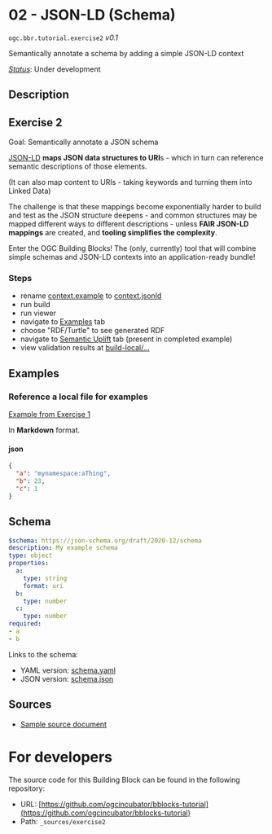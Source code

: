 
# 02 - JSON-LD (Schema)

`ogc.bbr.tutorial.exercise2` *v0.1*

Semantically annotate a schema by adding a simple JSON-LD context

[*Status*](http://www.opengis.net/def/status): Under development

## Description

## Exercise 2

Goal: Semantically annotate a JSON schema

[JSON-LD](https://json-ld.org/) **maps JSON data structures to URI**s - which in turn can reference semantic descriptions of those elements.

(It can also map content to URIs - taking keywords and turning them into Linked Data)

The challenge is that these mappings become exponentially harder to build and test as the JSON structure deepens - and common structures may be mapped different ways to different descriptions - unless **FAIR JSON-LD mappings** are created, and **tooling simplifies the complexity**.

Enter the OGC Building Blocks!  The (only, currently) tool that will combine simple schemas and JSON-LD contexts into an application-ready bundle!

### Steps
- rename [context.example](context.example) to [context.jsonld](context.jsonld)
- run build
- run viewer
- navigate to [Examples](/bblock/ogc.bbr.tutorial.exercise2/examples) tab
- choose "RDF/Turtle" to see generated RDF
- navigate to [Semantic Uplift](/bblock/ogc.bbr.tutorial.exercise2/semantic-uplift) tab (present in completed example)
- view validation results at [build-local/...](/register/build-local/tests/bbr/template/exercise2/_report.json)
## Examples

### Reference a local file for examples
[Example from Exercise  1](/bblock/ogc.bbr.tutorial.exercise1/example)

In **Markdown** format.
#### json
```json
{
  "a": "mynamespace:aThing",
  "b": 23,
  "c": 1
}


```

## Schema

```yaml
$schema: https://json-schema.org/draft/2020-12/schema
description: My example schema
type: object
properties:
  a:
    type: string
    format: uri
  b:
    type: number
  c:
    type: number
required:
- a
- b

```

Links to the schema:

* YAML version: [schema.yaml](https://ogcincubator.github.io/bblocks-tutorial/build/annotated/bbr/tutorial/exercise2/schema.json)
* JSON version: [schema.json](https://ogcincubator.github.io/bblocks-tutorial/build/annotated/bbr/tutorial/exercise2/schema.yaml)

## Sources

* [Sample source document](https://example.com/sources/1)

# For developers

The source code for this Building Block can be found in the following repository:

* URL: [https://github.com/ogcincubator/bblocks-tutorial](https://github.com/ogcincubator/bblocks-tutorial)
* Path: `_sources/exercise2`

